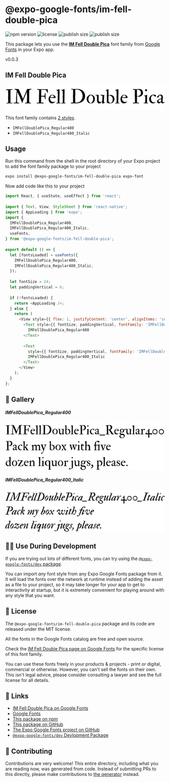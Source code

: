 # @expo-google-fonts/im-fell-double-pica

![npm version](https://flat.badgen.net/npm/v/@expo-google-fonts/im-fell-double-pica)
![license](https://flat.badgen.net/github/license/expo/google-fonts)
![publish size](https://flat.badgen.net/packagephobia/install/@expo-google-fonts/im-fell-double-pica)
![publish size](https://flat.badgen.net/packagephobia/publish/@expo-google-fonts/im-fell-double-pica)

This package lets you use the [**IM Fell Double Pica**](https://fonts.google.com/specimen/IM+Fell+Double+Pica) font family from [Google Fonts](https://fonts.google.com/) in your Expo app.

v0.0.3

## IM Fell Double Pica

![IM Fell Double Pica](./font-family.png)

This font family contains [2 styles](#-gallery).

- `IMFellDoublePica_Regular400`
- `IMFellDoublePica_Regular400_Italic`

## Usage

Run this command from the shell in the root directory of your Expo project to add the font family package to your project
```sh
expo install @expo-google-fonts/im-fell-double-pica expo-font
```

Now add code like this to your project
```js
import React, { useState, useEffect } from 'react';

import { Text, View, StyleSheet } from 'react-native';
import { AppLoading } from 'expo';
import {
  IMFellDoublePica_Regular400,
  IMFellDoublePica_Regular400_Italic,
  useFonts,
} from '@expo-google-fonts/im-fell-double-pica';

export default () => {
  let [fontsLoaded] = useFonts({
    IMFellDoublePica_Regular400,
    IMFellDoublePica_Regular400_Italic,
  });

  let fontSize = 24;
  let paddingVertical = 6;

  if (!fontsLoaded) {
    return <AppLoading />;
  } else {
    return (
      <View style={{ flex: 1, justifyContent: 'center', alignItems: 'center' }}>
        <Text style={{ fontSize, paddingVertical, fontFamily: 'IMFellDoublePica_Regular400' }}>
          IMFellDoublePica_Regular400
        </Text>

        <Text
          style={{ fontSize, paddingVertical, fontFamily: 'IMFellDoublePica_Regular400_Italic' }}>
          IMFellDoublePica_Regular400_Italic
        </Text>
      </View>
    );
  }
};

```

## 🔡 Gallery

##### IMFellDoublePica_Regular400
![IMFellDoublePica_Regular400](./450b7878b03e1b88b59cd3c88d5a9dab68e698f5e89d49f6bd99bd40514f1eff.ttf.png)

##### IMFellDoublePica_Regular400_Italic
![IMFellDoublePica_Regular400_Italic](./63f80b5f83de7edd9b6a5674a903289d1c0f0679fefe1835d013e2c6910afacd.ttf.png)


## 👩‍💻 Use During Development

If you are trying out lots of different fonts, you can try using the [`@expo-google-fonts/dev` package](https://github.com/expo/google-fonts/tree/master/font-packages/dev#readme).

You can import *any* font style from any Expo Google Fonts package from it. It will load the fonts
over the network at runtime instead of adding the asset as a file to your project, so it may take longer
for your app to get to interactivity at startup, but it is extremely convenient
for playing around with any style that you want.

## 📖 License

The `@expo-google-fonts/im-fell-double-pica` package and its code are released under the MIT license.

All the fonts in the Google Fonts catalog are free and open source.

Check the [IM Fell Double Pica page on Google Fonts](https://fonts.google.com/specimen/IM+Fell+Double+Pica) for the specific license of this font family.

You can use these fonts freely in your products & projects - print or digital, commercial or otherwise. However, you can't sell the fonts on their own. This isn't legal advice, please consider consulting a lawyer and see the full license for all details.

## 🔗 Links

- [IM Fell Double Pica on Google Fonts](https://fonts.google.com/specimen/IM+Fell+Double+Pica)
- [Google Fonts](https://fonts.google.com/)
- [This package on npm](https://www.npmjs.com/package/@expo-google-fonts/im-fell-double-pica)
- [This package on GitHub](https://github.com/expo/google-fonts/tree/master/font-packages/im-fell-double-pica)
- [The Expo Google Fonts project on GitHub](https://github.com/expo/google-fonts)
- [`@expo-google-fonts/dev` Devlopment Package](https://github.com/expo/google-fonts/tree/master/font-packages/dev)


## 🤝 Contributing

Contributions are very welcome! This entire directory, including what you are reading now, was generated from code. Instead of submitting PRs to this directly, please make contributions to [the generator](https://github.com/expo/google-fonts/tree/master/packages/generator) instead.

